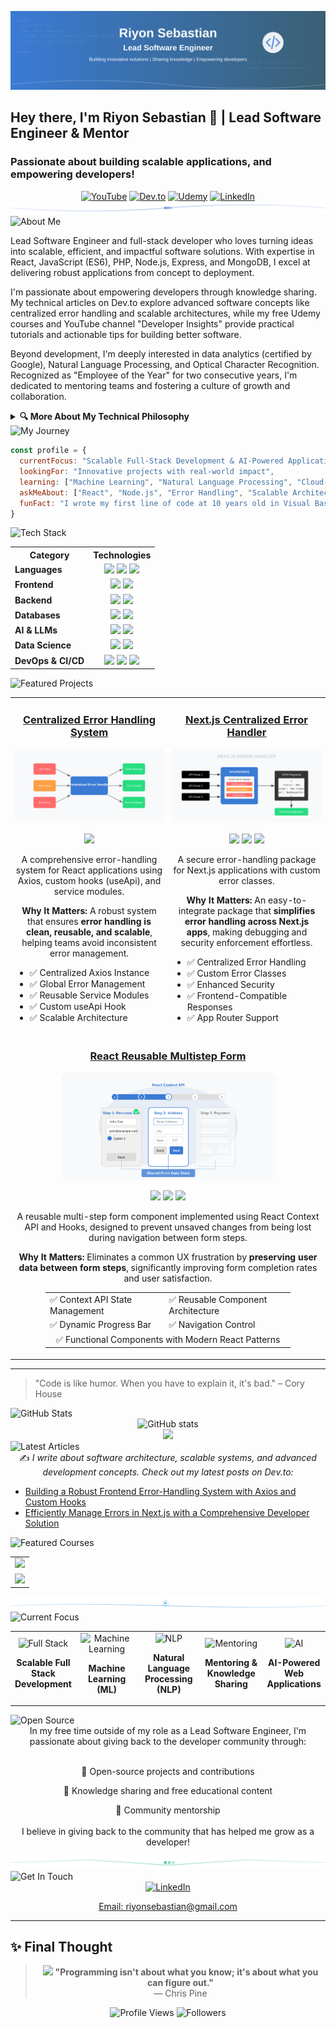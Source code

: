 ![Header](https://github.com/riyons/riyons/blob/main/assets/github-header-image.svg)

## Hey there, I'm Riyon Sebastian 👋 | Lead Software Engineer & Mentor
### Passionate about building **scalable applications**, and **empowering developers**!

<div align="center">
  <a href="https://www.youtube.com/@DeveloperInsights-e9"><img src="https://img.shields.io/badge/YouTube-FF0000?style=for-the-badge&logo=youtube&logoColor=white" alt="YouTube"/></a>
  <a href="https://dev.to/riyon_sebastian"><img src="https://img.shields.io/badge/dev.to-0A0A0A?style=for-the-badge&logo=dev.to&logoColor=white" alt="Dev.to"/></a>
  <a href="https://www.udemy.com/user/riyon-sebastian-2/"><img src="https://img.shields.io/badge/Udemy-A435F0?style=for-the-badge&logo=Udemy&logoColor=white" alt="Udemy"/></a>
  <a href="https://www.linkedin.com/in/riyon-sebastian/"><img src="https://img.shields.io/badge/LinkedIn-0077B5?style=for-the-badge&logo=linkedin&logoColor=white" alt="LinkedIn"/></a>
</div>

<div align="center">
  <img src="https://github.com/riyons/riyons/blob/main/assets/section-divider1.svg" alt="divider"/>
</div>

<div align="left">
  <img src="https://img.shields.io/badge/👨‍💻%20ABOUT-ME-3a7bd5?style=for-the-badge" alt="About Me" />
</div>

Lead Software Engineer and full-stack developer who loves turning ideas into scalable, efficient, and impactful software solutions. With expertise in React, JavaScript (ES6), PHP, Node.js, Express, and MongoDB, I excel at delivering robust applications from concept to deployment.

I'm passionate about empowering developers through knowledge sharing. My technical articles on Dev.to explore advanced software concepts like centralized error handling and scalable architectures, while my free Udemy courses and YouTube channel "Developer Insights" provide practical tutorials and actionable tips for building better software.

Beyond development, I'm deeply interested in data analytics (certified by Google), Natural Language Processing, and Optical Character Recognition. Recognized as "Employee of the Year" for two consecutive years, I'm dedicated to mentoring teams and fostering a culture of growth and collaboration.

<details>
  <summary><b>🔍 More About My Technical Philosophy</b></summary>
  
  ### Development Philosophy
  I believe in creating code that is not only functional but also maintainable and scalable. My approach to software development is founded on these principles:
  
  - **Clean Code**: Writing code that is readable and understandable by humans
  - **Test-Driven Development**: Ensuring reliability through comprehensive testing
  - **Continuous Learning**: Staying updated with emerging technologies and best practices
  - **Knowledge Sharing**: Contributing to the developer community through tutorials and articles
  - **Problem-First Approach**: Understanding the problem thoroughly before jumping into solutions
</details>

<div align="left">
  <img src="https://img.shields.io/badge/🚀%20MY-JOURNEY-3a7bd5?style=for-the-badge" alt="My Journey" />
</div>

```javascript
const profile = {
  currentFocus: "Scalable Full-Stack Development & AI-Powered Applications",
  lookingFor: "Innovative projects with real-world impact",
  learning: ["Machine Learning", "Natural Language Processing", "Cloud-Native Development"],
  askMeAbout: ["React", "Node.js", "Error Handling", "Scalable Architecture", "AI Integration"],
  funFact: "I wrote my first line of code at 10 years old in Visual Basic—and I still have the book!"
}
```

<div align="left">
  <img src="https://img.shields.io/badge/🛠️%20TECH-STACK-3a7bd5?style=for-the-badge" alt="Tech Stack" />
</div>

<div align="center">
  <table>
    <tr>
      <th>Category</th>
      <th>Technologies</th>
    </tr>
    <tr>
      <td><strong>Languages</strong></td>
      <td align="center">
        <img src="https://img.shields.io/badge/JavaScript-3a7bd5?style=flat&logo=javascript&logoColor=white"/>
        <img src="https://img.shields.io/badge/PHP-3a7bd5?style=flat&logo=php&logoColor=white"/>
        <img src="https://img.shields.io/badge/Python-3a7bd5?style=flat&logo=python&logoColor=white"/>
      </td>
    </tr>
    <tr>
      <td><strong>Frontend</strong></td>
      <td align="center">
        <img src="https://img.shields.io/badge/React-3a7bd5?style=flat&logo=react&logoColor=white"/>
        <img src="https://img.shields.io/badge/Next.js-3a7bd5?style=flat&logo=next.js&logoColor=white"/>
      </td>
    </tr>
    <tr>
      <td><strong>Backend</strong></td>
      <td align="center">
        <img src="https://img.shields.io/badge/Node.js-3a7bd5?style=flat&logo=node.js&logoColor=white"/>
        <img src="https://img.shields.io/badge/Express-3a7bd5?style=flat&logo=express&logoColor=white"/>
      </td>
    </tr>
    <tr>
      <td><strong>Databases</strong></td>
      <td align="center">
        <img src="https://img.shields.io/badge/MongoDB-3a7bd5?style=flat&logo=mongodb&logoColor=white"/>
        <img src="https://img.shields.io/badge/MySQL-3a7bd5?style=flat&logo=mysql&logoColor=white"/>
      </td>
    </tr>
    <tr>
      <td><strong>AI & LLMs</strong></td>
      <td align="center">
        <img src="https://img.shields.io/badge/Prompt_Engineering-3a7bd5?style=flat&logo=openai&logoColor=white"/>
        <img src="https://img.shields.io/badge/Ollama-3a7bd5?style=flat&logo=ai&logoColor=white"/>
      </td>
    </tr>
    <tr>
      <td><strong>Data Science</strong></td>
      <td align="center">
        <img src="https://img.shields.io/badge/Pandas-3a7bd5?style=flat&logo=pandas&logoColor=white"/>
        <img src="https://img.shields.io/badge/Scikit_Learn-3a7bd5?style=flat&logo=scikit-learn&logoColor=white"/>
      </td>
    </tr>
    <tr>
      <td><strong>DevOps & CI/CD</strong></td>
      <td align="center">
        <img src="https://img.shields.io/badge/GitHub_Actions-3a7bd5?style=flat&logo=github-actions&logoColor=white"/>
        <img src="https://img.shields.io/badge/GitLab_CI/CD-3a7bd5?style=flat&logo=gitlab&logoColor=white"/>
        <img src="https://img.shields.io/badge/Jenkins-3a7bd5?style=flat&logo=jenkins&logoColor=white"/>
      </td>
    </tr>
  </table>
</div>

<div align="left">
  <img src="https://img.shields.io/badge/🚀%20FEATURED-PROJECTS-3a7bd5?style=for-the-badge" alt="Featured Projects" />
</div>

<div align="center">
  <table border="0">
    <tr>
      <td width="50%" align="center">
        <h3 align="center">
          <a href="https://github.com/riyons/centralized-error-handling-react" target="_blank">Centralized Error Handling System</a>
        </h3>
        <a href="https://github.com/riyons/centralized-error-handling-react" target="_blank">
          <img src="https://github.com/riyons/riyons/blob/main/assets/centralized-error-handling.svg" width="100%" alt="Centralized Error Handling"/>
        </a>
        <p align="center">
          <img src="https://img.shields.io/badge/Tech-React-informational?style=flat&logo=react&logoColor=white&color=3498db"/>
        </p>
        <p align="center">A comprehensive error-handling system for React applications using Axios, custom hooks (useApi), and service modules.</p>
        <p align="center"><strong>Why It Matters:</strong> A robust system that ensures <strong>error handling is clean, reusable, and scalable</strong>, helping teams avoid inconsistent error management.</p>
        <ul align="left">
          <li>✅ Centralized Axios Instance</li>
          <li>✅ Global Error Management</li>
          <li>✅ Reusable Service Modules</li>
          <li>✅ Custom useApi Hook</li>
          <li>✅ Scalable Architecture</li>
        </ul>
      </td>
      <td width="50%" align="center">
        <h3 align="center">
          <a href="https://github.com/riyons/nextjs-centralized-error-handler" target="_blank">Next.js Centralized Error Handler</a>
        </h3>
        <a href="https://github.com/riyons/nextjs-centralized-error-handler" target="_blank">
          <img src="https://github.com/riyons/riyons/blob/main/assets/nextjs-error-handler.svg" width="100%" alt="Next.js Error Handler"/>
        </a>
        <p align="center">
          <img src="https://img.shields.io/badge/Tech-Next.js-informational?style=flat&logo=next.js&logoColor=white&color=3498db"/>
          <img src="https://img.shields.io/badge/Tech-Node.js-informational?style=flat&logo=node.js&logoColor=white&color=3498db"/>
          <img src="https://img.shields.io/badge/npm-package-informational?style=flat&logo=npm&logoColor=white&color=3498db"/>
        </p>
        <p align="center">A secure error-handling package for Next.js applications with custom error classes.</p>
        <p align="center"><strong>Why It Matters:</strong> An easy-to-integrate package that <strong>simplifies error handling across Next.js apps</strong>, making debugging and security enforcement effortless.</p>
        <ul align="left">
          <li>✅ Centralized Error Handling</li>
          <li>✅ Custom Error Classes</li>
          <li>✅ Enhanced Security</li>
          <li>✅ Frontend-Compatible Responses</li>
          <li>✅ App Router Support</li>
        </ul>
      </td>
    </tr>
    <tr>
      <td colspan="2" align="center">
        <h3 align="center">
          <a href="https://github.com/riyons/react-multistep-form-using-context-api" target="_blank">React Reusable Multistep Form</a>
        </h3>
        <a href="https://github.com/riyons/react-multistep-form-using-context-api" target="_blank">
          <img src="https://github.com/riyons/riyons/blob/main/assets/multistep-form.svg" width="70%" alt="React Multistep Form"/>
        </a>
        <p align="center">
          <img src="https://img.shields.io/badge/Tech-React-informational?style=flat&logo=react&logoColor=white&color=3498db"/>
          <img src="https://img.shields.io/badge/Tech-Context_API-informational?style=flat&logo=react&logoColor=white&color=3498db"/>
          <img src="https://img.shields.io/badge/Tech-Hooks-informational?style=flat&logo=react&logoColor=white&color=3498db"/>
        </p>
        <p align="center">A reusable multi-step form component implemented using React Context API and Hooks, designed to prevent unsaved changes from being lost during navigation between form steps.</p>
        <p align="center"><strong>Why It Matters:</strong> Eliminates a common UX frustration by <strong>preserving user data between form steps</strong>, significantly improving form completion rates and user satisfaction.</p>
        <div align="center">
          <table border="0" style="width: 80%">
            <tr>
              <td>✅ Context API State Management</td>
              <td>✅ Reusable Component Architecture</td>
            </tr>
            <tr>
              <td>✅ Dynamic Progress Bar</td>
              <td>✅ Navigation Control</td>
            </tr>
            <tr>
              <td colspan="2" align="center">✅ Functional Components with Modern React Patterns</td>
            </tr>
          </table>
        </div>
      </td>
    </tr>
  </table>
</div>

---

> "Code is like humor. When you have to explain it, it's bad." – Cory House

<div align="left">
  <img src="https://img.shields.io/badge/📊%20GITHUB-STATS-3a7bd5?style=for-the-badge" alt="GitHub Stats" />
</div>

<div align="center">
  <img src="https://github-readme-stats.vercel.app/api?username=riyons&show_icons=true&theme=tokyonight&bg_color=0D1117&title_color=3a7bd5&icon_color=3a7bd5&text_color=FFFFFF&border_color=3a7bd5&count_private=true" alt="GitHub stats" width="48%" />
</div>

<div align="center">
  <img src="https://github-readme-stats.vercel.app/api/top-langs/?username=riyons&layout=compact&theme=tokyonight&bg_color=0D1117&title_color=3a7bd5&text_color=FFFFFF&border_color=3a7bd5" width="48%" />
</div>

<div align="left">
  <img src="https://img.shields.io/badge/📝%20LATEST-ARTICLES-3a7bd5?style=for-the-badge" alt="Latest Articles" />
</div>

<div align="center">
  ✍️ <i>I write about software architecture, scalable systems, and advanced development concepts. Check out my latest posts on Dev.to:</i>
</div>

<!-- BLOG-POST-LIST:START -->
- [Building a Robust Frontend Error-Handling System with Axios and Custom Hooks](https://dev.to/riyon_sebastian/building-a-robust-frontend-error-handling-system-with-axios-and-custom-hooks-27k3)
- [Efficiently Manage Errors in Next.js with a Comprehensive Developer Solution](https://dev.to/riyon_sebastian/efficiently-manage-errors-in-nextjs-with-a-comprehensive-developer-solution-jhf)
<!-- BLOG-POST-LIST:END -->

<div align="left">
  <img src="https://img.shields.io/badge/📺%20FEATURED-COURSES-3a7bd5?style=for-the-badge" alt="Featured Courses" />
</div>

<div align="center">
  <table border="0">
    <tr>
      <td align="center">
        <a href="https://www.udemy.com/course/master-react-error-handling-with-axios-and-hooks" target="_blank">
          <img src="https://img.shields.io/badge/Udemy-Clean_React:_Centralized_Error_Handling-A435F0?style=for-the-badge&logo=udemy&logoColor=white"/>
        </a>
      </td>
    </tr>
    <tr>
      <td align="center">
        <a href="https://www.youtube.com/@DeveloperInsights-e9" target="_blank">
          <img src="https://img.shields.io/badge/YouTube-Developer_Insights_Channel-FF0000?style=for-the-badge&logo=youtube&logoColor=white"/>
        </a>
      </td>
    </tr>
  </table>
</div>

<div align="center">
  <img src="https://github.com/riyons/riyons/blob/main/assets/section-divider4.svg" alt="divider"/>
</div>

<div align="left">
  <img src="https://img.shields.io/badge/🌱%20CURRENT-FOCUS-3a7bd5?style=for-the-badge" alt="Current Focus" />
</div>

<div align="center">
  <table border="0">
    <tr>
      <td align="center" width="20%">
        <img src="https://cdn-icons-png.flaticon.com/512/5266/5266248.png" alt="Full Stack" width="80"/>
        <p><strong>Scalable Full Stack Development</strong></p>
      </td>
      <td align="center" width="20%">
        <img src="https://cdn-icons-png.flaticon.com/512/2103/2103633.png" alt="Machine Learning" width="80"/>
        <p><strong>Machine Learning (ML)</strong></p>
      </td>
      <td align="center" width="20%">
        <img src="https://cdn-icons-png.flaticon.com/512/2665/2665038.png" alt="NLP" width="80"/>
        <p><strong>Natural Language Processing (NLP)</strong></p>
      </td>
      <td align="center" width="20%">
        <img src="https://cdn-icons-png.flaticon.com/512/1995/1995539.png" alt="Mentoring" width="80"/>
        <p><strong>Mentoring & Knowledge Sharing</strong></p>
      </td>
      <td align="center" width="20%">
        <img src="https://cdn-icons-png.flaticon.com/512/4616/4616734.png" alt="AI" width="80"/>
        <p><strong>AI-Powered Web Applications</strong></p>
      </td>
    </tr>
  </table>
</div>

<div align="left">
  <img src="https://img.shields.io/badge/🤝%20OPEN%20SOURCE-CONTRIBUTIONS-3a7bd5?style=for-the-badge" alt="Open Source" />
</div>

<div align="center">
  In my free time outside of my role as a Lead Software Engineer, I'm passionate about giving back to the developer community through:
  <br><br>
  
  🔹 Open-source projects and contributions
  
  🔹 Knowledge sharing and free educational content
  
  🔹 Community mentorship
  <br><br>
  I believe in giving back to the community that has helped me grow as a developer!
</div>

<div align="center">
  <img src="https://github.com/riyons/riyons/blob/main/assets/section-divider3.svg" alt="divider"/>
</div>

<div align="left">
  <img src="https://img.shields.io/badge/📫%20GET%20IN-TOUCH-3a7bd5?style=for-the-badge" alt="Get In Touch" />
</div>

<div align="center">
  <a href="https://www.linkedin.com/in/riyon-sebastian/"><img src="https://img.shields.io/badge/LinkedIn-0077B5?style=for-the-badge&logo=linkedin&logoColor=white" alt="LinkedIn"/></a>
    <a href="mailto:riyonsebastian@gmail.com"><p>Email: riyonsebastian@gmail.com</p></a>
</div>

---

## ✨ Final Thought  
<div align="center">
  <blockquote>
    <img src="https://raw.githubusercontent.com/Tarikul-Islam-Anik/Animated-Fluent-Emojis/master/Emojis/Objects/Light%20Bulb.png" width="30" />
    <strong>"Programming isn't about what you know; it's about what you can figure out."</strong>  
    <br>— Chris Pine  
  </blockquote>
</div>

<div align="center">
  <img src="https://komarev.com/ghpvc/?username=riyons&color=3a7bd5" alt="Profile Views" />
  <img src="https://img.shields.io/github/followers/riyons?label=Followers&style=social" alt="Followers" />
</div>